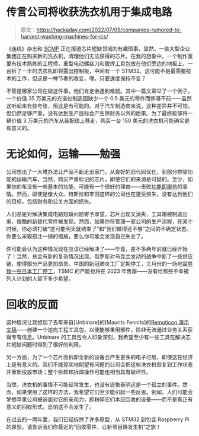 # 传言公司将收获洗衣机用于集成电路

> 原文：<https://hackaday.com/2022/07/05/companies-rumored-to-harvest-washing-machines-for-ics/>

《连线》杂志和 [SCMP](https://www.scmp.com/business/article/3175018/some-chip-starved-manufacturers-are-scavenging-silicon-washing-machines) 正在报道芯片短缺领域的有趣琐事。显然，一些大型企业集团正在购买新的洗衣机，清理他们无法获得的芯片。在我的想象中，一个制作室里有技术熟练的工程师，重型电动螺丝刀和脱焊工具包放在他们旁边的地板上，一台拆了一半的洗衣机即将露出控制板，中间有一个 STM32。这可能不是最需要技术的工作，但这是一种节奏的改变，嘿，只要速度保持不变？

不管是哪家公司在做这件事，他们肯定会遇到难题。其中一篇文章举了一个例子，一个价值 35 万美元的光谱仪制造因缺少一个 0.5 美元的零件而停滞不前——虽然这听起来有些夸张，但这是有可能的。对于汽车制造商来说，这种差异并不可怕，但仍然足够严重，没有达到生产目标会产生除财务以外的后果。为了最终能够将一辆价值 3 万美元的汽车从装配线上移走，购买一台 150 美元的洗衣机可能确实是有意义的。

# 无论如何，运输——勉强

公司想出了一大堆办法让产品不断走出家门。从良好的旧代码优化，到部分排除功能的运输汽车，当然，购买严重标记的芯片，即使它们的来源是可疑的。至少，如果你的车没有一些基本的功能，可能有一个很好的理由——击败[功能即服务](https://hackaday.com/2021/12/30/new-cars-will-nickle-and-dime-you-its-automotive-as-a-service/)的事情。然而，即使是像大众、特斯拉和丰田这样的公司也在遭受损失，没有达到他们的目标，包括财务和公关方面的损失。

人们总是对解决集成电路短缺问题寄予厚望。芯片出现又消失，工具箱被制造出来，很酷的新替代零件被发现。然而，如果你在管理一家公司的生产流程，在某个时候，你必须打破“这可能明天就结束了”和“我们做得还不够”之间的不确定状态。你要么采取孤注一掷的措施，要么你可能会发现自己失业了。

你可能会认为这种情况现在应该已经解决了——毕竟，差不多两年前就已经开始了！当然，总会有新的复杂情况出现。俄罗斯对乌克兰发动的战争中断了一些供应链，使得部分产品更加昂贵。中国的新冠肺炎工厂定期停工，三月份的一场地震[导致一些日本工厂停工](https://www.cnbc.com/2022/03/17/quake-in-japan-kills-two-halts-factories-cuts-power-to-thousands-of-homes.html)，TSMC 的产能也将在 2023 年售罄——没有给那些不幸被列入计划的人留下多少希望。

# 回收的反面

这种情况让我想起了去年来自[Unbinare]的[Maurits Fennits]的[Remoticon 演示文稿](https://hackaday.com/2022/01/06/remoticon-2021-unbinare-brings-a-reverse-engineering-toolkit-into-recycling/)——创建一个逆向工程工具包，以便能够重用部件，除非无法通过业务关系获得专有信息。Unbinare 的工具包令人印象深刻，我希望至少有一些工具在解决芯片短缺问题时得到了很好的利用。

另一方面，为了一个芯片而拆卸全新的设备会产生更多的电子垃圾，即使这在经济上是有意义的。我们不能现实地期望有问题的公司会把这些洗衣机恢复到工作状态并重新投放市场；整个拆卸和拆焊操作可能也相当具有破坏性。

当然，洗衣机的事情不可能经常发生，也没有迹象表明这是一个孤立的事件。然而，如果使用了这样的方法，我希望它们至少能引起一些反思。例如，人们可能会梦想苹果公司被迫面对它的亲和力，即粉碎它们本应回收的设备——而不是真正有意义的回收形式。恐怕这不会发生了。

在过去的一两年里，我们已经拆除了许多原型，从 STM32 到包含 Raspberry Pi 的原型。请告诉我们你最近的“回收零件，让新项目焕发生机”之旅！